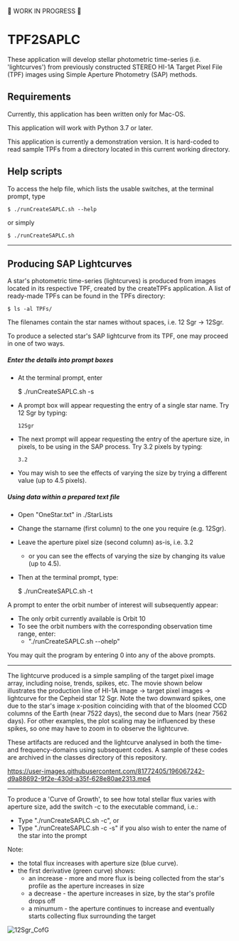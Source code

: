 :construction_worker: WORK IN PROGRESS :construction_worker:

# TPF2SAPLC #
These application will develop stellar photometric time-series (i.e. 'lightcurves') from previously constructed STEREO HI-1A Target Pixel File (TPF) images using Simple Aperture Photometry (SAP) methods.

## Requirements

Currently, this application has been written only for Mac-OS.

This application will work with Python 3.7 or later.

This application is currently a demonstration version. It is hard-coded to read sample TPFs from a directory located in this current working directory.

## Help scripts

To access the help file, which lists the usable switches, at the terminal prompt, type

    $ ./runCreateSAPLC.sh --help

or simply

    $ ./runCreateSAPLC.sh

----

## Producing SAP Lightcurves

A star's photometric time-series (lightcurves) is produced from images located in its respective TPF, created by the createTPFs application. A list of ready-made TPFs can be found in the TPFs directory:

    $ ls -al TPFs/

The filenames contain the star names without spaces, i.e. 12 Sgr -> 12Sgr.

To produce a selected star's SAP lightcurve from its TPF, one may proceed in one of two ways.

##### Enter the details into prompt boxes

- At the terminal prompt, enter

    $ ./runCreateSAPLC.sh -s

- A prompt box will appear requesting the entry of a single star name. Try 12 Sgr by typing:

    `12Sgr`
    
- The next prompt will appear requesting the entry of the aperture size, in pixels, to be using in the SAP process. Try 3.2 pixels by typing:

    `3.2`
    
- You may wish to see the effects of varying the size by trying a different value (up to 4.5 pixels).

##### Using data within a prepared text file

- Open "OneStar.txt" in ./StarLists
- Change the starname (first column) to the one you require (e.g. 12Sgr).
- Leave the aperture pixel size (second column) as-is, i.e. 3.2
  - or you can see the effects of varying the size by changing its value (up to 4.5).
- Then at the terminal prompt, type:

    $ ./runCreateSAPLC.sh -t

A prompt to enter the orbit number of interest will subsequently appear:
- The only orbit currently available is Orbit 10
- To see the orbit numbers with the corresponding observation time range, enter:
  - "./runCreateSAPLC.sh --ohelp" 

You may quit the program by entering 0 into any of the above prompts.

----

The lightcurve produced is a simple sampling of the target pixel image array, including noise, trends, spikes, etc. The movie shown below illustrates the production line of HI-1A image -> target pixel images -> lightcurve for the Cepheid star 12 Sgr. Note the two downward spikes, one due to the star's image x-position coinciding with that of the bloomed CCD columns of the Earth (near 7522 days), the second due to Mars (near 7562 days). For other examples, the plot scaling may be influenced by these spikes, so one may have to zoom in to observe the lightcurve.

These artifacts are reduced and the lightcurve analysed in both the time- and frequency-domains using subsequent codes. A sample of these codes are archived in the classes directory of this repository.

https://user-images.githubusercontent.com/81772405/196067242-d9a88692-9f2e-430d-a35f-628e80ae2313.mp4

----

To produce a 'Curve of Growth', to see how total stellar flux varies with aperture size, add the switch -c to the executable command, i.e.:
- Type "./runCreateSAPLC.sh -c", or
- Type "./runCreateSAPLC.sh -c -s" if you also wish to enter the name of the star into the prompt 

Note:
- the total flux increases with aperture size (blue curve).
- the first derivative (green curve) shows:
  - an increase - more and more flux is being collected from the star's profile as the aperture increases in size
  - a decrease - the aperture increases in size, by the star's profile drops off
  - a minumum - the aperture continues to increase and eventually starts collecting flux surrounding the target

![12Sgr_CofG](https://user-images.githubusercontent.com/81772405/196067826-26f62e58-0f45-48fa-8a29-0ea6aa188cfb.jpg)

